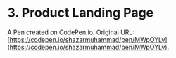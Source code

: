 # 3. Product Landing Page

A Pen created on CodePen.io. Original URL: [https://codepen.io/shazarmuhammad/pen/MWpOYLv](https://codepen.io/shazarmuhammad/pen/MWpOYLv).


